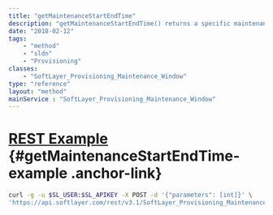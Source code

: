 ```yaml
---
title: "getMaintenanceStartEndTime"
description: "getMaintenanceStartEndTime() returns a specific maintenance window "
date: "2018-02-12"
tags:
    - "method"
    - "sldn"
    - "Provisioning"
classes:
    - "SoftLayer_Provisioning_Maintenance_Window"
type: "reference"
layout: "method"
mainService : "SoftLayer_Provisioning_Maintenance_Window"
---
```


# [REST Example](#getMaintenanceStartEndTime-example) <a href="/article/rest/"><i class="fas fa-question"></i></a> {#getMaintenanceStartEndTime-example .anchor-link} 
```bash
curl -g -u $SL_USER:$SL_APIKEY -X POST -d '{"parameters": [int]}' \
'https://api.softlayer.com/rest/v3.1/SoftLayer_Provisioning_Maintenance_Window/getMaintenanceStartEndTime'
```
